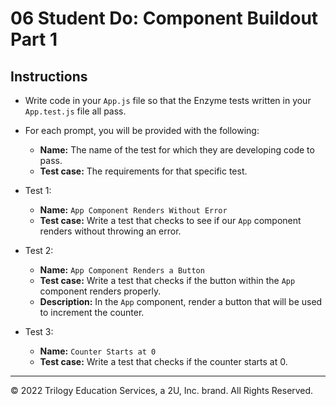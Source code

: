 # 06 Student Do: Component Buildout Part 1

## Instructions
* Write code in your `App.js` file so that the Enzyme tests written in your `App.test.js` file all pass.
* For each prompt, you will be provided with the following:
  *  **Name:** The name of the test for which they are developing code to pass.
  * **Test case:** The requirements for that specific test.

* Test 1:
  * **Name:** `App Component Renders Without Error`
  * **Test case:** Write a test that checks to see if our `App` component renders without throwing an error.
* Test 2:
  * **Name:** `App Component Renders a Button`
  * **Test case:** Write a test that checks if the button within the `App` component renders properly.
  * **Description:** In the `App` component, render a button that will be used to increment the counter.
* Test 3:
  * **Name:** `Counter Starts at 0`
  * **Test case:** Write a test that checks if the counter starts at 0.

---

© 2022 Trilogy Education Services, a 2U, Inc. brand. All Rights Reserved.
